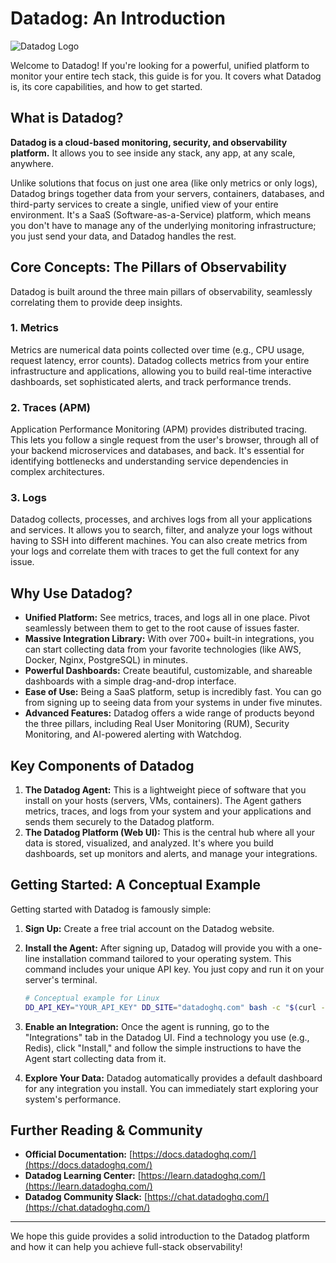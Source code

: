 # Datadog: An Introduction

![Datadog Logo](https://www.datadoghq.com/static/images/logo-v2.svg)

Welcome to Datadog! If you're looking for a powerful, unified platform to monitor your entire tech stack, this guide is for you. It covers what Datadog is, its core capabilities, and how to get started.

## What is Datadog?

**Datadog is a cloud-based monitoring, security, and observability platform.** It allows you to see inside any stack, any app, at any scale, anywhere.

Unlike solutions that focus on just one area (like only metrics or only logs), Datadog brings together data from your servers, containers, databases, and third-party services to create a single, unified view of your entire environment. It's a SaaS (Software-as-a-Service) platform, which means you don't have to manage any of the underlying monitoring infrastructure; you just send your data, and Datadog handles the rest.

## Core Concepts: The Pillars of Observability

Datadog is built around the three main pillars of observability, seamlessly correlating them to provide deep insights.

### 1. Metrics
Metrics are numerical data points collected over time (e.g., CPU usage, request latency, error counts). Datadog collects metrics from your entire infrastructure and applications, allowing you to build real-time interactive dashboards, set sophisticated alerts, and track performance trends.

### 2. Traces (APM)
Application Performance Monitoring (APM) provides distributed tracing. This lets you follow a single request from the user's browser, through all of your backend microservices and databases, and back. It's essential for identifying bottlenecks and understanding service dependencies in complex architectures.

### 3. Logs
Datadog collects, processes, and archives logs from all your applications and services. It allows you to search, filter, and analyze your logs without having to SSH into different machines. You can also create metrics from your logs and correlate them with traces to get the full context for any issue.

## Why Use Datadog?

* **Unified Platform:** See metrics, traces, and logs all in one place. Pivot seamlessly between them to get to the root cause of issues faster.
* **Massive Integration Library:** With over 700+ built-in integrations, you can start collecting data from your favorite technologies (like AWS, Docker, Nginx, PostgreSQL) in minutes.
* **Powerful Dashboards:** Create beautiful, customizable, and shareable dashboards with a simple drag-and-drop interface.
* **Ease of Use:** Being a SaaS platform, setup is incredibly fast. You can go from signing up to seeing data from your systems in under five minutes.
* **Advanced Features:** Datadog offers a wide range of products beyond the three pillars, including Real User Monitoring (RUM), Security Monitoring, and AI-powered alerting with Watchdog.

## Key Components of Datadog

1.  **The Datadog Agent:** This is a lightweight piece of software that you install on your hosts (servers, VMs, containers). The Agent gathers metrics, traces, and logs from your system and your applications and sends them securely to the Datadog platform.
2.  **The Datadog Platform (Web UI):** This is the central hub where all your data is stored, visualized, and analyzed. It's where you build dashboards, set up monitors and alerts, and manage your integrations.

## Getting Started: A Conceptual Example

Getting started with Datadog is famously simple:

1.  **Sign Up:** Create a free trial account on the Datadog website.
2.  **Install the Agent:** After signing up, Datadog will provide you with a one-line installation command tailored to your operating system. This command includes your unique API key. You just copy and run it on your server's terminal.

    ```bash
    # Conceptual example for Linux
    DD_API_KEY="YOUR_API_KEY" DD_SITE="datadoghq.com" bash -c "$(curl -L [https://s3.amazonaws.com/dd-agent/scripts/install_script.sh](https://s3.amazonaws.com/dd-agent/scripts/install_script.sh))"
    ```

3.  **Enable an Integration:** Once the agent is running, go to the "Integrations" tab in the Datadog UI. Find a technology you use (e.g., Redis), click "Install," and follow the simple instructions to have the Agent start collecting data from it.
4.  **Explore Your Data:** Datadog automatically provides a default dashboard for any integration you install. You can immediately start exploring your system's performance.

## Further Reading & Community

* **Official Documentation:** [https://docs.datadoghq.com/](https://docs.datadoghq.com/)
* **Datadog Learning Center:** [https://learn.datadoghq.com/](https://learn.datadoghq.com/)
* **Datadog Community Slack:** [https://chat.datadoghq.com/](https://chat.datadoghq.com/)

---
We hope this guide provides a solid introduction to the Datadog platform and how it can help you achieve full-stack observability!